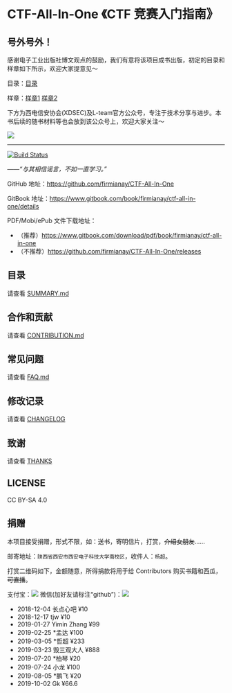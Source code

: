 # CTF-All-In-One 《CTF 竞赛入门指南》

## 号外号外！

感谢电子工业出版社博文观点的鼓励，我们有意将该项目成书出版，初定的目录和样章如下所示，欢迎大家提意见～

目录：[目录](catalog.pdf)

样章：[样章1](demo1-pwn.pdf) [样章2](demo2-angr.pdf)

下方为西电信安协会(XDSEC)及L-team官方公众号，专注于技术分享与进步。本书后续的随书材料等也会放到该公众号上，欢迎大家关注～

![](https://github.com/firmianay/CTF-All-In-One/blob/master/xdsec.png)

---

[![Build Status](https://travis-ci.org/firmianay/CTF-All-In-One.svg?branch=master)](https://travis-ci.org/firmianay/CTF-All-In-One)

*——“与其相信谣言，不如一直学习。”*

GitHub 地址：<https://github.com/firmianay/CTF-All-In-One>

GitBook 地址：<https://www.gitbook.com/book/firmianay/ctf-all-in-one/details>

PDF/Mobi/ePub 文件下载地址：

- （推荐）<https://www.gitbook.com/download/pdf/book/firmianay/ctf-all-in-one>
- （不推荐）<https://github.com/firmianay/CTF-All-In-One/releases>

## 目录

请查看 [SUMMARY.md](https://github.com/firmianay/CTF-All-In-One/blob/master/SUMMARY.md)

## 合作和贡献

请查看 [CONTRIBUTION.md](https://github.com/firmianay/CTF-All-In-One/blob/master/CONTRIBUTION.md)

## 常见问题

请查看 [FAQ.md](https://github.com/firmianay/CTF-All-In-One/blob/master/FAQ.md)

## 修改记录

请查看 [CHANGELOG](https://github.com/firmianay/CTF-All-In-One/blob/master/CHANGELOG)

## 致谢

请查看 [THANKS](https://github.com/firmianay/CTF-All-In-One/blob/master/THANKS)

## LICENSE

CC BY-SA 4.0

## 捐赠

本项目接受捐赠，形式不限，如：送书，寄明信片，打赏，~~介绍女朋友~~……

邮寄地址：`陕西省西安市西安电子科技大学南校区`，收件人：`杨超`。

打赏二维码如下，金额随意，所得捐款将用于给 Contributors 购买书籍和西瓜，~~可直播~~。

支付宝：![](https://github.com/firmianay/CTF-All-In-One/blob/master/myAlipay.jpg)
微信(加好友请标注“github”)：![](https://github.com/firmianay/CTF-All-In-One/blob/master/myWechat.jpg)

- 2018-12-04 长点心吧 ¥10
- 2018-12-17 tjw ¥10
- 2019-01-27 Yimin Zhang ¥99
- 2019-02-25 *孟达 ¥100
- 2019-03-05 *哲超 ¥233
- 2019-03-23 毁三观大人 ¥888
- 2019-07-20 *柏琴 ¥20
- 2019-07-24 小龙 ¥100
- 2019-08-05 *鹏飞 ¥20
- 2019-10-02 Gk ¥66.6
